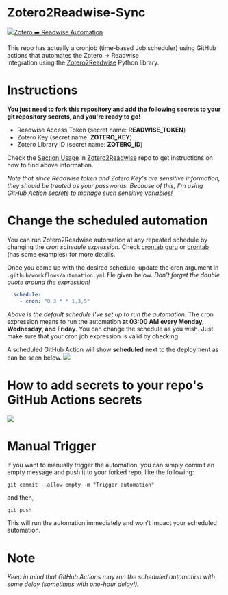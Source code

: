 # Zotero2Readwise-Sync 
[![Zotero ➡️ Readwise Automation](https://github.com/e-alizadeh/Zotero2Readwise-Sync/actions/workflows/automation.yml/badge.svg)](https://github.com/e-alizadeh/Zotero2Readwise-Sync/actions/workflows/automation.yml/badge.svg)

This repo has actually a cronjob (time-based Job scheduler) using GitHub actions that automates the Zotero -> Readwise  
integration using the [Zotero2Readwise](https://github.com/e-alizadeh/Zotero2Readwise) Python library. 

# Instructions
**You just need to fork this repository and add the following secrets to your git repository secrets, 
and you're ready to go!**
- Readwise Access Token (secret name: **READWISE_TOKEN**)
- Zotero Key (secret name: **ZOTERO_KEY**)
- Zotero Library ID (secret name: **ZOTERO_ID**)

Check the [Section Usage](https://github.com/e-alizadeh/Zotero2Readwise#usage) in [Zotero2Readwise](https://github.com/e-alizadeh/Zotero2Readwise) repo to get 
instructions on how to find above information. 

*Note that since Readwise token and Zotero Key's are sensitive information, they should be treated as your passwords.
Because of this, I'm using GitHub Action secrets to manage such sensitive variables!*

# Change the scheduled automation
You can run Zotero2Readwise automation at any repeated schedule by changing the *cron schedule expression*. 
Check [crontab guru](https://crontab.guru/) or [crontab](https://crontab.tech/) (has some examples) for more details. 

Once you come up with the desired schedule, update the cron argument in `.github/workflows/automation.yml` file given below.
*Don't forget the double quote around the expression!* 

```yaml
  schedule:
    - cron: "0 3 * * 1,3,5"
```
*Above is the default schedule I've set up to run the automation.*
The cron expression means to run the automation **at 03:00 AM every Monday, Wednesday, and Friday**. 
You can change the schedule as you wish. Just make sure that your cron job expression is valid by checking 

A scheduled GitHub Action will show **scheduled** next to the deployment as can be seen below. 
![](img/scheduled_automation.jpg)


# How to add secrets to your repo's GitHub Actions secrets
![](img/github_action_secrets.gif)


# Manual Trigger
If you want to manually trigger the automation, you can simply commit an empty message and push it to your forked repo, 
like the following:
```shell
git commit --allow-empty -m "Trigger automation"
```
and then,
```shell
git push
```
This will run the automation immediately and won't impact your scheduled automation.

# Note
*Keep in mind that GitHub Actions may run the scheduled automation with some delay (sometimes with one-hour delay!).*
